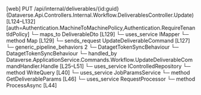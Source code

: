 [web] PUT /api/internal/deliverables/{id:guid}  (Dataverse.Api.Controllers.Internal.Workflow.DeliverablesController.Update)  [L124–L132] [auth=Authentication.MachineToMachinePolicy,Authentication.RequireTenantIdPolicy]
  └─ maps_to DeliverableDto [L129]
  └─ uses_service IMapper
    └─ method Map [L129]
  └─ sends_request UpdateDeliverableCommand [L127]
    └─ generic_pipeline_behaviors 2
      └─ DatagetTokenSyncBehaviour
      └─ DatagetTokenSyncBehaviour
    └─ handled_by Dataverse.ApplicationService.Commands.Workflow.UpdateDeliverableCommandHandler.Handle [L25–L51]
      └─ uses_service IControlledRepository<Deliverable>
        └─ method WriteQuery [L40]
      └─ uses_service JobParamsService
        └─ method GetDeliverableParams [L46]
      └─ uses_service RequestProcessor
        └─ method ProcessAsync [L44]

